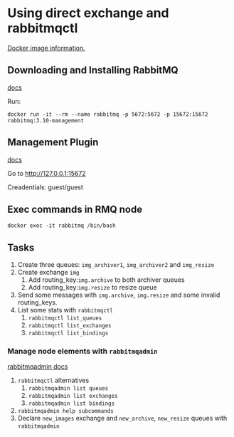 # Using direct exchange and rabbitmqctl

[Docker image information.](https://hub.docker.com/_/rabbitmq/)

## Downloading and Installing RabbitMQ
[docs](https://www.rabbitmq.com/download.html)

Run:
```
docker run -it --rm --name rabbitmq -p 5672:5672 -p 15672:15672 rabbitmq:3.10-management
```

## Management Plugin
[docs](https://www.rabbitmq.com/management.html)

Go to http://127.0.0.1:15672

Creadentials: guest/guest

## Exec commands in RMQ node
```
docker exec -it rabbitmq /bin/bash
```

## Tasks

1. Create three queues: `img_archiver1`, `img_archiver2` and `img_resize`
1. Create exchange `img`
   1. Add routing_key:`img.archive` to both archiver queues
   1. Add routing_key:`img.resize` to resize queue
1. Send some messages with `img.archive`, `img.resize` and some invalid routing_keys.
1. List some stats with `rabbitmqctl`
   1. `rabbitmqctl list_queues`
   1. `rabbitmqctl list_exchanges`
   1. `rabbitmqctl list_bindings`

### Manage node elements with `rabbitmqadmin`
[rabbitmqadmin docs](https://www.rabbitmq.com/management-cli.html)

1. `rabbitmqctl` alternatives
   1. `rabbitmqadmin list queues`
   1. `rabbitmqadmin list exchanges`
   1. `rabbitmqadmin list bindings`
1. `rabbitmqadmin help subcommands`
1. Declare `new_images` exchange and `new_archive`, `new_resize` queues with `rabbitmqadmin`
